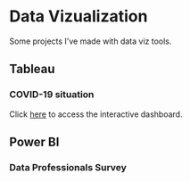 # Data Vizualization

Some projects I've made with data viz tools.


## Tableau
### COVID-19 situation



Click [here](https://public.tableau.com/app/profile/federico.dignani/viz/COVIDDiciembre/COVID-19Situation) to access the interactive dashboard.


## Power BI
### Data Professionals Survey
